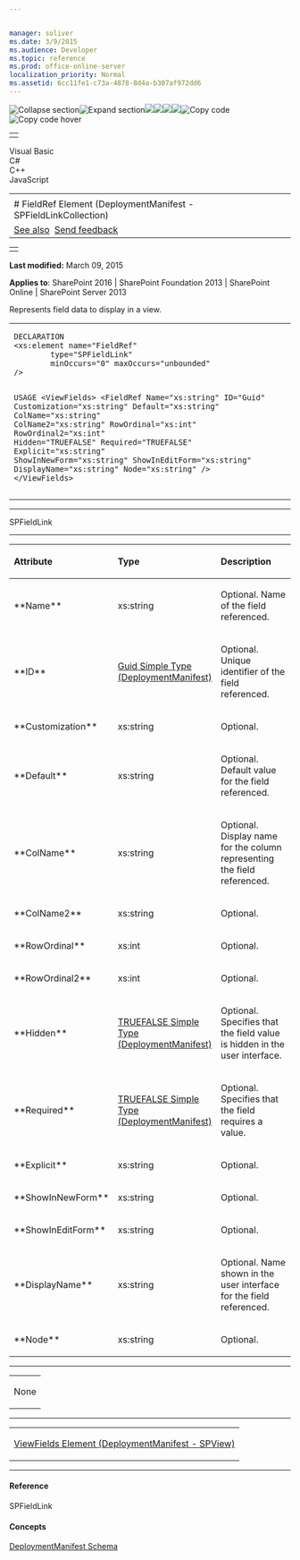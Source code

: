 ```yaml
---


manager: soliver
ms.date: 3/9/2015
ms.audience: Developer
ms.topic: reference
ms.prod: office-online-server
localization_priority: Normal
ms.assetid: 6cc11fe1-c73a-4878-8d4a-b307af972dd6
---
```


![Collapse
section](../icons/collapse_all.gif "Collapse section")![Expand
section](../icons/expand_all.gif "Expand section")![](../icons/collapse_all.gif)![](../icons/expand_all.gif)![](../icons/dropdown.gif)![](../icons/dropdownHover.gif)![Copy
code](../icons/copycode.gif "Copy code")![Copy code
hover](../icons/copycodeHighlight.gif "Copy code hover")
<table>
<tbody>
<tr class="odd">
<td align="left"></td>
</tr>
</tbody>
</table>

Visual Basic  
C\#  
C++  
JavaScript  

<table>
<tbody>
<tr class="odd">
<td align="left"><span id="runningHeaderText"></span></td>
</tr>
<tr class="even">
<td align="left"># FieldRef Element (DeploymentManifest - SPFieldLinkCollection)</td>
</tr>
<tr class="odd">
<td align="left"><a href="#seeAlsoToggle">See also</a>  <span id="headfeedbackarea" class="feedbackhead"><a href="javascript:SubmitFeedback(&#39;docthis@Microsoft.com&#39;,&#39;&#39;,&#39;&#39;,&#39;&#39;,&#39;1.0.18082.1225&#39;,&#39;%0\dThank%20you%20for%20your%20feedback.%20The%20developer%20writing%20teams%20use%20your%20feedback%20to%20improve%20documentation.%20While%20we%20are%20reviewing%20your%20feedback,%20we%20may%20send%20you%20e-mail%20to%20ask%20for%20clarification%20or%20feedback%20on%20a%20solution.%20We%20do%20not%20use%20your%20e-mail%20address%20for%20any%20other%20purpose%20and%20we%20delete%20it%20after%20we%20finish%20our%20review.%0\AFor%20further%20information%20about%20the%20privacy%20policies%20of%20Microsoft,%20please%20see%20http://privacy.microsoft.com/en-us/default.aspx.%0\A%0\d&#39;,&#39;Customer%20feedback&#39;);">Send feedback</a></span></td>
</tr>
</tbody>
</table>

<table>
<colgroup>
<col width="100%" />
</colgroup>
<tbody>
<tr class="odd">
<td align="left"></td>
</tr>
</tbody>
</table>

**Last modified:** March 09, 2015

**Applies to**: SharePoint 2016 | SharePoint Foundation 2013 |
SharePoint Online | SharePoint Server 2013

Represents field data to display in a view.

<span codelanguage="other"></span>
<table>
<colgroup>
<col width="100%" />
</colgroup>
<tbody>
<tr class="odd">
<td align="left"><pre><code>DECLARATION
&lt;xs:element name=&quot;FieldRef&quot; 
        type=&quot;SPFieldLink&quot; 
        minOccurs=&quot;0&quot; maxOccurs=&quot;unbounded&quot; 
/&gt;

USAGE
&lt;ViewFields&gt;
        &lt;FieldRef
                Name=&quot;xs:string&quot;
                ID=&quot;Guid&quot;
                Customization=&quot;xs:string&quot;
                Default=&quot;xs:string&quot;
                ColName=&quot;xs:string&quot;
                ColName2=&quot;xs:string&quot;
                RowOrdinal=&quot;xs:int&quot;
                RowOrdinal2=&quot;xs:int&quot;
                Hidden=&quot;TRUEFALSE&quot;
                Required=&quot;TRUEFALSE&quot;
                Explicit=&quot;xs:string&quot;
                ShowInNewForm=&quot;xs:string&quot;
                ShowInEditForm=&quot;xs:string&quot;
                DisplayName=&quot;xs:string&quot;
                Node=&quot;xs:string&quot;
        /&gt;
&lt;/ViewFields&gt;</code></pre></td>
</tr>
</tbody>
</table>


-----------------------------------------------------------------------------------------------------------------------------------------------------------------------------------------

<span sdata="cer" target="T:Microsoft.SharePoint.SPFieldLink"><span
class="nolink">SPFieldLink</span></span>


-----------------------------------------------------------------------------------------------------------------------------------------------------------------------------------------------

<table>
<colgroup>
<col width="33%" />
<col width="33%" />
<col width="33%" />
</colgroup>
<thead>
<tr class="header">
<th align="left"><p>Attribute</p></th>
<th align="left"><p>Type</p></th>
<th align="left"><p>Description</p></th>
</tr>
</thead>
<tbody>
<tr class="odd">
<td align="left"><p>**Name**</p></td>
<td align="left"><p>xs:string</p></td>
<td align="left"><p>Optional. Name of the field referenced.</p></td>
</tr>
<tr class="even">
<td align="left"><p>**ID**</p></td>
<td align="left"><p><span sdata="link"><a href="guid-simple-type-deploymentmanifest.htm">Guid Simple Type (DeploymentManifest)</a></span></p></td>
<td align="left"><p>Optional. Unique identifier of the field referenced.</p></td>
</tr>
<tr class="odd">
<td align="left"><p>**Customization**</p></td>
<td align="left"><p>xs:string</p></td>
<td align="left"><p>Optional.</p></td>
</tr>
<tr class="even">
<td align="left"><p>**Default**</p></td>
<td align="left"><p>xs:string</p></td>
<td align="left"><p>Optional. Default value for the field referenced.</p></td>
</tr>
<tr class="odd">
<td align="left"><p>**ColName**</p></td>
<td align="left"><p>xs:string</p></td>
<td align="left"><p>Optional. Display name for the column representing the field referenced.</p></td>
</tr>
<tr class="even">
<td align="left"><p>**ColName2**</p></td>
<td align="left"><p>xs:string</p></td>
<td align="left"><p>Optional.</p></td>
</tr>
<tr class="odd">
<td align="left"><p>**RowOrdinal**</p></td>
<td align="left"><p>xs:int</p></td>
<td align="left"><p>Optional.</p></td>
</tr>
<tr class="even">
<td align="left"><p>**RowOrdinal2**</p></td>
<td align="left"><p>xs:int</p></td>
<td align="left"><p>Optional.</p></td>
</tr>
<tr class="odd">
<td align="left"><p>**Hidden**</p></td>
<td align="left"><p><span sdata="link"><a href="truefalse-simple-type-deploymentmanifest.htm">TRUEFALSE Simple Type (DeploymentManifest)</a></span></p></td>
<td align="left"><p>Optional. Specifies that the field value is hidden in the user interface.</p></td>
</tr>
<tr class="even">
<td align="left"><p>**Required**</p></td>
<td align="left"><p><span sdata="link"><a href="truefalse-simple-type-deploymentmanifest.htm">TRUEFALSE Simple Type (DeploymentManifest)</a></span></p></td>
<td align="left"><p>Optional. Specifies that the field requires a value.</p></td>
</tr>
<tr class="odd">
<td align="left"><p>**Explicit**</p></td>
<td align="left"><p>xs:string</p></td>
<td align="left"><p>Optional.</p></td>
</tr>
<tr class="even">
<td align="left"><p>**ShowInNewForm**</p></td>
<td align="left"><p>xs:string</p></td>
<td align="left"><p>Optional.</p></td>
</tr>
<tr class="odd">
<td align="left"><p>**ShowInEditForm**</p></td>
<td align="left"><p>xs:string</p></td>
<td align="left"><p>Optional.</p></td>
</tr>
<tr class="even">
<td align="left"><p>**DisplayName**</p></td>
<td align="left"><p>xs:string</p></td>
<td align="left"><p>Optional. Name shown in the user interface for the field referenced.</p></td>
</tr>
<tr class="odd">
<td align="left"><p>**Node**</p></td>
<td align="left"><p>xs:string</p></td>
<td align="left"><p>Optional.</p></td>
</tr>
</tbody>
</table>


---------------------------------------------------------------------------------------------------------------------------------------------------------------------------------------------------

<table>
<colgroup>
<col width="100%" />
</colgroup>
<tbody>
<tr class="odd">
<td align="left"><p>None</p></td>
</tr>
</tbody>
</table>


----------------------------------------------------------------------------------------------------------------------------------------------------------------------------------------------------

<table>
<colgroup>
<col width="100%" />
</colgroup>
<tbody>
<tr class="odd">
<td align="left"><p><span sdata="link"><a href="viewfields-element-deploymentmanifestspview.htm">ViewFields Element (DeploymentManifest - SPView)</a></span></p></td>
</tr>
</tbody>
</table>


-------------------------------------------------------------------------------------------------------------------------------------------------------------------------------------------

#### Reference

<span sdata="cer" target="T:Microsoft.SharePoint.SPFieldLink"><span
class="nolink">SPFieldLink</span></span>

#### Concepts

<span sdata="link">[DeploymentManifest
Schema](deploymentmanifest-schema.htm)</span>








